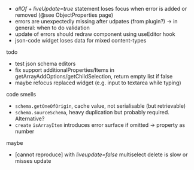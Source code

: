 - _allOf_ + _liveUpdate=true_ statement loses focus when error is added or removed (@see ObjectProperties page)
- errors are unexpectedly missing after udpates (from plugin?) -> in general: when to do validation
- update of errors should redraw component using useEditor hook
- json-code widget loses data for mixed content-types

todo

- test json schema editors
- fix support additionalProperties/Items in getArrayAddOptions/getChildSelection, return empty list if false
- maybe refocus replaced widget (e.g. input to textarea while typing)

code smells

- `schema.getOneOfOrigin`, cache value, not serialisable (but retrievable)
- `schema.sourceSchema`, heavy duplication but probably required. Alternative?
- `create` `isArrayItem` introduces error surface if omitted -> property as number

maybe

- [cannot reproduce] with _liveupdate=false_ multiselect delete is slow or misses update
